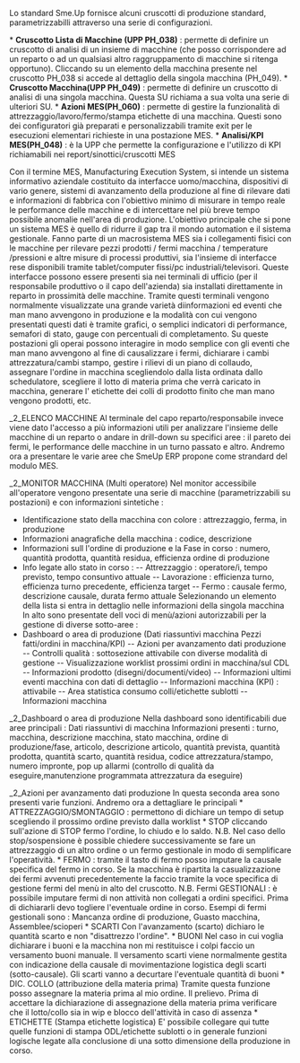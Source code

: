 Lo standard Sme.Up fornisce alcuni cruscotti di produzione standard, parametrizzabilli attraverso una serie di configurazioni.

\* **Cruscotto Lista di Macchine (UPP PH_038)** :  permette di definire un cruscotto di analisi di un insieme di macchine (che posso corrispondere ad un reparto o ad un qualsiasi altro raggruppamento di macchine si ritenga opportuno). Cliccando su un elemento della macchina presente nel cruscotto PH_038 si accede al dettaglio della singola macchina (PH_049).
\* **Cruscotto Macchina(UPP PH_049)** :  permette di definire un cruscotto di analisi di una singola macchina. Questa SU richiama a sua volta una serie di ulteriori SU.
\* **Azioni MES(PH_060)** :  permette di gestire la funzionalità di attrezzaggio/lavoro/fermo/stampa etichette di una macchina. Questi sono dei configuratori già preparati e personalizzabili tramite exit per le esecuzioni elementari richieste in una postazione MES.
\* **Analisi/KPI MES(PH_048)** :  è la UPP che permette la configurazione e l'utilizzo di KPI richiamabili nei report/sinottici/cruscotti MES

Con il termine MES, Manufacturing Execution System, si intende un sistema informativo aziendale costituito da interfacce uomo/macchina, dispositivi di vario genere, sistemi di avanzamento della produzione al fine di rilevare dati e informazioni di fabbrica con l'obiettivo minimo di misurare in tempo reale le performance delle macchine e di intercettare nel più breve tempo possibile anomalie nell'area di produzione.
L'obiettivo principale che si pone un sistema MES è quello di ridurre il gap tra il mondo automation e il sistema gestionale.
Fanno parte di un macrosistema MES sia i collegamenti fisici con le macchine per rilevare pezzi prodotti / fermi macchina / temperature /pressioni e altre misure di processi produttivi, sia l'insieme di interfacce rese disponibili tramite tablet/computer fissi/pc industriali/televisori. Queste interfacce possono essere presenti sia nei terminali di ufficio (per il responsabile produttivo o il capo dell'azienda) sia installati direttamente in reparto in prossimità delle macchine. Tramite questi terminali vengono normalmente visualizzate una grande varietà diinformazioni ed eventi che man mano avvengono in produzione e la modalità con cui vengono presentati questi dati è tramite grafici, o semplici indicatori di performance, semafori di stato, gauge con percentuali di completamento. Su queste postazioni gli operai possono interagire in modo semplice con gli eventi che man mano avvengono al fine di causalizzare i fermi, dichiarare i cambi attrezzatura/cambi stampo, gestire i rilievi di un piano di collaudo, assegnare l'ordine in macchina scegliendolo dalla lista ordinata dallo schedulatore, scegliere il lotto di materia prima che verrà caricato in macchina, generare l' etichette dei colli di prodotto finito che man mano vengono prodotti, etc.

_2_ELENCO MACCHINE
Al terminale del capo reparto/responsabile invece viene dato l'accesso a più informazioni utili per analizzare l'insieme delle macchine di un reparto o andare in drill-down su specifici aree :  il pareto dei fermi, le performance delle macchine in un turno passato e altro.
Andremo ora a presentare le varie aree che SmeUp ERP propone come strandard del modulo MES.

_2_MONITOR MACCHINA (Multi operatore)
Nel monitor accessibile all'operatore vengono presentate una serie di macchine (parametrizzabili su postazioni) e con informazioni sintetiche : 
- Identificazione stato della macchina con colore :  attrezzaggio, ferma, in produzione
- Informazioni anagrafiche della macchina :  codice, descrizione
- Informazioni sull l'ordine di produzione e la Fase in corso :  numero, quantità prodotta, quantità residua, efficienza ordine di produzione
- Info legate allo stato in corso : 
-- Attrezzaggio :  operatore/i, tempo previsto, tempo consuntivo attuale
-- Lavorazione :  efficienza turno, efficienza turno precedente, efficienza target
-- Fermo :  causale fermo, descrizione causale, durata fermo attuale
Selezionando  un elemento della lista si entra in dettaglio nelle informazioni della singola macchina
In alto sono presentate dell voci di menù/azioni autorizzabili per la gestione di diverse sotto-aree : 
- Dashboard o area di produzione (Dati riassuntivi macchina Pezzi fatti/ordini in macchina/KPI)
-- Azioni per avanzamento dati produzione
-- Controlli qualità :  sottosezione attivabile con diverse modalità di gestione
-- Visualizzazione worklist prossimi ordini in macchina/sul CDL
-- Informazioni prodotto (disegni/documenti/video)
-- Informazioni ultimi eventi macchina con dati di dettaglio
-- Informazioni macchina (KPI) :  attivabile
-- Area statistica consumo colli/etichette sublotti
-- Informazioni macchina

_2_Dashboard o area di produzione
Nella dashboard sono identificabili due aree principali : 
Dati riassuntivi di macchina
Informazioni presenti  :  turno, macchina, descrizione macchina, stato macchina, ordine di produzione/fase, articolo, descrizione articolo, quantità prevista, quantità prodotta, quantità scarto, quantità residua, codice attrezzatura/stampo, numero impronte, pop up allarmi (controllo di qualità da eseguire,manutenzione programmata attrezzatura da eseguire)


_2_Azioni per avanzamento dati produzione
In questa seconda area sono presenti varie funzioni. Andremo ora a dettagliare le principali
\* ATTREZZAGGIO/SMONTAGGIO  :  permettono di dichiare un tempo di setup scegliendo il prossimo ordine previsto dalla worklist
\* STOP cliccando sull'azione di STOP fermo l'ordine, lo chiudo e lo saldo. N.B. Nel caso dello stop/sospensione è possible chiedere successivamente se fare un attrezzaggio di un altro ordine o un fermo gestionale in modo di semplificare l'operatività.
\* FERMO  :  tramite il tasto di fermo posso imputare la causale specifica del fermo in corso. Se la macchina è ripartita la casualizzazione dei fermi avvenuti precedentemente la faccio tramite la voce specifica di gestione fermi del menù in alto del cruscotto. N.B. Fermi GESTIONALI :  è possibile imputare fermi di non attività non collegati a ordini specifici. Prima di dichiararli devo togliere l'eventuale ordine in corso. Esempi di fermi gestionali sono :  Mancanza ordine di produzione, Guasto macchina, Assemblee/scioperi
\* SCARTI Con l'avanzamento (scarto) dichiaro le quantità scarto e non "disattrezzo l'ordine".
\* BUONI Nel caso in cui voglia dichiarare i buoni e la macchina non mi restituisce i colpi faccio un versamento buoni manuale. Il versamento scarti viene normalmente gestita con indicazione della causale di movimentazione logistica degli scarti (sotto-causale). Gli scarti vanno a decurtare l'eventuale quantità di buoni
\* DIC. COLLO (attribuzione della materia prima) Tramite questa funzione posso assegnare la materia prima al mio ordine. Il prelievo. Prima di accettare la dichiarazione di assegnazione della materia prima verificare che il lotto/collo sia in wip e blocco dell'attività in caso di assenza
\* ETICHETTE (Stampa etichette logistica) E' possibile collegare qui tutte quelle funzioni di stampa ODL/etichette sublotti o in generale funzioni logische legate alla conclusione di una sotto dimensione della produzione in corso.

